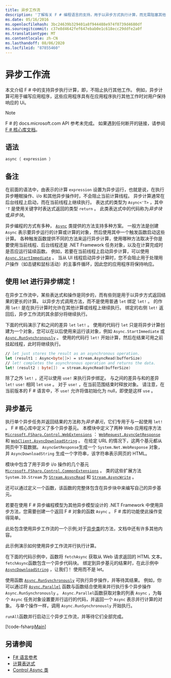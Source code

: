 ```yaml
---
title: 异步工作流
description: '了解有关 F # 编程语言的支持，用于以异步方式执行计算，而无需阻塞其他工作的执行。'
ms.date: 05/16/2016
ms.openlocfilehash: 3bc24639b329401a8f944488e974f0739d4680df
ms.sourcegitcommit: c37e8d4642fef647ebab0e1c618ecc29ddfe2a0f
ms.translationtype: MT
ms.contentlocale: zh-CN
ms.lasthandoff: 08/06/2020
ms.locfileid: "87855460"
---
```

# <a name="asynchronous-workflows"></a>异步工作流

本文介绍 F # 中的支持异步执行计算，即，不阻止执行其他工作。 例如，异步计算可用于编写应用程序，这些应用程序具有在应用程序执行其他工作时对用户保持响应的 Ui。

> [!NOTE]
> F # 的 docs.microsoft.com API 参考未完成。 如果遇到任何断开的链接，请参阅[F # 核心库文档](https://fsharp.github.io/fsharp-core-docs/)。

## <a name="syntax"></a>语法

```fsharp
async { expression }
```

## <a name="remarks"></a>备注

在前面的语法中，由表示的计算 `expression` 设置为异步运行，也就是说，在执行异步睡眠操作、i/o 和其他异步操作时，不会阻止当前计算线程。 异步计算通常在后台线程上启动，而在当前线程上继续执行。 表达式的类型为 `Async<'T>` ，其中 `'T` 是使用关键字时表达式返回的类型 `return` 。 此类表达式中的代码称为*异步块*或*异步块*。

异步编程的方式有多种， [`Async`](https://msdn.microsoft.com/library/03eb4d12-a01a-4565-a077-5e83f17cf6f7) 类提供的方法支持多种方案。 一般方法是创建 `Async` 表示要异步运行的计算或计算的对象，然后使用其中一个触发函数启动这些计算。 各种触发函数提供不同的方法来运行异步计算，使用哪种方法取决于你是要使用当前线程、后台线程还是 .NET Framework 任务对象，以及在计算完成时是否应运行延续函数。 例如，若要在当前线程上启动异步计算，可以使用 [`Async.StartImmediate`](https://msdn.microsoft.com/library/2f71d1cc-187f-48cf-ac66-e7fda41c46e3) 。 当从 UI 线程启动异步计算时，您不会阻止用于处理用户操作（如击键和鼠标活动）的主事件循环，因此您的应用程序将保持响应。

## <a name="asynchronous-binding-by-using-let"></a>使用 let 进行异步绑定！

在异步工作流中，某些表达式和操作是同步的，而有些则是用于以异步方式返回结果的更长的计算。 以异步方式调用方法，而不是使用普通 `let` 绑定 `let!` 。 的作用 `let!` 是在执行计算时允许在其他计算或线程上继续执行。 绑定的右侧 `let!` 返回后，异步工作流的其余部分将继续执行。

下面的代码演示了和之间的差异 `let` `let!` 。 使用的代码行 `let` 只是将异步计算创建为一个对象，您可以在以后使用来运行该对象，例如 `Async.StartImmediate` 或 [`Async.RunSynchronously`](https://msdn.microsoft.com/library/0a6663a9-50f2-4d38-8bf3-cefd1a51fd6b) 。 使用的代码行 `let!` 开始计算，然后在结果可用之前挂起线程，此时将继续执行。

```fsharp
// let just stores the result as an asynchronous operation.
let (result1 : Async<byte[]>) = stream.AsyncRead(bufferSize)
// let! completes the asynchronous operation and returns the data.
let! (result2 : byte[])  = stream.AsyncRead(bufferSize)
```

除了之外 `let!` ，还可以使用 `use!` 来执行异步绑定。 与之间的差异与和的差异 `let!` `use!` 相同 `let` `use` 。 对于 `use!` ，在当前范围结束时释放对象。 请注意，在当前版本的 F # 语言中，不 `use!` 允许将值初始化为 null，即使是这样 `use` 。

## <a name="asynchronous-primitives"></a>异步基元

执行单个异步任务并返回结果的方法称为*异步基元*，它们专用于与一起使用 `let!` 。 F # 核心库中定义了多个异步基元。 本模块中定义了两种 Web 应用程序方法 [`Microsoft.FSharp.Control.WebExtensions`](https://msdn.microsoft.com/library/95ef17bc-ee3f-44ba-8a11-c90fcf4cf003) ： [`WebRequest.AsyncGetResponse`](https://msdn.microsoft.com/library/09a60c31-e6e2-4b5c-ad23-92a86e50060c) 和 [`WebClient.AsyncDownloadString`](https://msdn.microsoft.com/library/8a85a9b7-f712-4cac-a0ce-0a797f8ea32a) 。 在给定 URL 的情况下，这两个基元都从网页中下载数据。 `AsyncGetResponse`生成一个 `System.Net.WebResponse` 对象，并 `AsyncDownloadString` 生成一个字符串，该字符串表示网页的 HTML。

模块中包含了用于异步 i/o 操作的几个基元 [`Microsoft.FSharp.Control.CommonExtensions`](https://msdn.microsoft.com/library/2edb67cb-6814-4a30-849f-b6dbdd042396) 。 类的这些扩展方法 `System.IO.Stream` 为 [`Stream.AsyncRead`](https://msdn.microsoft.com/library/85698aaa-bdda-47e6-abed-3730f59fda5e) 和 [`Stream.AsyncWrite`](https://msdn.microsoft.com/library/1b0a2751-e42a-47e1-bd27-020224adc618) 。

还可以通过定义一个函数，该函数的完整体包含在异步块中来编写自己的异步基元。

若要在使用 F # 异步编程模型为其他异步模型设计的 .NET Framework 中使用异步方法，您需要创建一个返回 F # 对象的函数 `Async` 。 F # 库的功能使此操作变得简单。

此处包含使用异步工作流的一个示例;对于[异步类](https://msdn.microsoft.com/library/03eb4d12-a01a-4565-a077-5e83f17cf6f7)的方法，文档中还有许多其他内容。

此示例演示如何使用异步工作流并行执行计算。

在下面的代码示例中，函数将 `fetchAsync` 获取从 Web 请求返回的 HTML 文本。 `fetchAsync`函数包含一个异步代码块。 绑定到异步基元的结果时，在此示例中 [`AsyncDownloadString`](https://msdn.microsoft.com/library/8a85a9b7-f712-4cac-a0ce-0a797f8ea32a) ，让我们！ 使用而不是 let。

使用函数 [`Async.RunSynchronously`](https://msdn.microsoft.com/library/0a6663a9-50f2-4d38-8bf3-cefd1a51fd6b) 可执行异步操作，并等待其结果。 例如，你可以通过将 [`Async.Parallel`](https://msdn.microsoft.com/library/aa9b0355-2d55-4858-b943-cbe428de9dc4) 函数与函数结合使用来并行执行多个异步操作 `Async.RunSynchronously` 。 `Async.Parallel`函数获取对象的列表 `Async` ，为每个 `Async` 任务对象设置要并行运行的代码，并返回一个 `Async` 表示并行计算的对象。 与单个操作一样，调用 `Async.RunSynchronously` 开始执行。

`runAll`函数并行启动三个异步工作流，并等待它们全部完成。

[!code-fsharp[Main](~/samples/snippets/fsharp/lang-ref-2/snippet8003.fs)]

## <a name="see-also"></a>另请参阅

- [F# 语言参考](index.md)
- [计算表达式](computation-expressions.md)
- [Control Async 类](https://msdn.microsoft.com/visualfsharpdocs/conceptual/control.async-class-%5bfsharp%5d)
